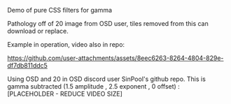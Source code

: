 Demo of pure CSS filters for gamma

Pathology off of 20 image from OSD user, tiles removed from this can download or replace.

Example in operation, video also in repo:

https://github.com/user-attachments/assets/8eec6263-8264-4804-829e-df7db811ddc5

Using OSD and 20 in OSD discord user SinPool's github repo. This is gamma subtracted (1.5 amplitude , 2.5 exponent , 0 offset) :
[PLACEHOLDER - REDUCE VIDEO SIZE]
